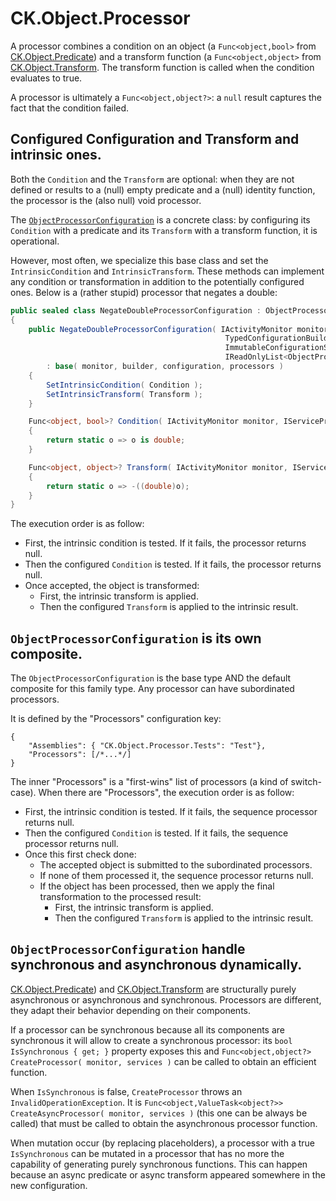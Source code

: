 # CK.Object.Processor

A processor combines a condition on an object (a `Func<object,bool>` from
[CK.Object.Predicate](../CK.Object.Predicate/README.md)) and a transform function (a `Func<object,object>`
from [CK.Object.Transform](../CK.Object.Transform/README.md). The transform function is called
when the condition evaluates to true.

A processor is ultimately a `Func<object,object?>`: a `null` result captures the fact that the
condition failed.

## Configured Configuration and Transform and intrinsic ones.
Both the `Condition` and the `Transform` are optional: when they are not defined or results to
a (null) empty predicate and a (null) identity function, the processor is the (also null) void processor.

The [`ObjectProcessorConfiguration`](ObjectProcessorConfiguration.cs) is a concrete class:
by configuring its `Condition` with a predicate and its `Transform` with a transform function, it
is operational.

However, most often, we specialize this base class and set the `IntrinsicCondition`
and `IntrinsicTransform`. These methods can implement any
condition or transformation in addition to the potentially configured ones. Below is a
(rather stupid) processor that negates a double:
```csharp
public sealed class NegateDoubleProcessorConfiguration : ObjectProcessorConfiguration
{
    public NegateDoubleProcessorConfiguration( IActivityMonitor monitor,
                                                TypedConfigurationBuilder builder,
                                                ImmutableConfigurationSection configuration,
                                                IReadOnlyList<ObjectProcessorConfiguration> processors )
        : base( monitor, builder, configuration, processors )
    {
        SetIntrinsicCondition( Condition );
        SetIntrinsicTransform( Transform );
    }

    Func<object, bool>? Condition( IActivityMonitor monitor, IServiceProvider services )
    {
        return static o => o is double;
    }

    Func<object, object>? Transform( IActivityMonitor monitor, IServiceProvider services )
    {
        return static o => -((double)o);
    }
}
```
The execution order is as follow:
- First, the intrinsic condition is tested. If it fails, the processor returns null.
- Then the configured `Condition` is tested. If it fails, the processor returns null.
- Once accepted, the object is transformed:
  - First, the intrinsic transform is applied.
  - Then the configured `Transform` is applied to the intrinsic result.

## `ObjectProcessorConfiguration` is its own composite.
The `ObjectProcessorConfiguration` is the base type AND the default composite
for this family type. Any processor can have subordinated processors.

It is defined by the "Processors" configuration key:
```jsonc
{
    "Assemblies": { "CK.Object.Processor.Tests": "Test"},
    "Processors": [/*...*/]
}
```
The inner "Processors" is a "first-wins" list of processors (a kind of switch-case).
When there are "Processors", the execution order is as follow:

- First, the intrinsic condition is tested. If it fails, the sequence processor returns null.
- Then the configured `Condition` is tested. If it fails, the sequence processor returns null.
- Once this first check done:
   - The accepted object is submitted to the subordinated processors.
   - If none of them processed it, the sequence processor returns null.
   - If the object has been processed, then we apply the final transformation to the processed
     result:
     - First, the intrinsic transform is applied.
     - Then the configured `Transform` is applied to the intrinsic result.

## `ObjectProcessorConfiguration` handle synchronous and asynchronous dynamically.
[CK.Object.Predicate](../CK.Object.Predicate/README.md)) and
[CK.Object.Transform](../CK.Object.Transform/README.md) are structurally purely asynchronous
or asynchronous and synchronous. Processors are different, they adapt their behavior depending
on their components.

If a processor can be synchronous because all its components are synchronous
it will allow to create a synchronous processor: its `bool IsSynchronous { get; }` property exposes
this and `Func<object,object?> CreateProcessor( monitor, services )` can be called to obtain
an efficient function.  

When `IsSynchronous` is false, `CreateProcessor` throws an `InvalidOperationException`. It is
`Func<object,ValueTask<object?>> CreateAsyncProcessor( monitor, services )` (this one can be always
be called) that must be called to obtain the asynchronous processor function.

When mutation occur (by replacing placeholders), a processor with a true `IsSynchronous` can be
mutated in a processor that has no more the capability of generating purely synchronous functions.
This can happen because an async predicate or async transform appeared somewhere in the new
configuration.




